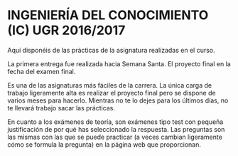 # INGENIERÍA DEL CONOCIMIENTO (IC) UGR 2016/2017
Aquí disponéis de las prácticas de la asignatura realizadas en el curso.

La primera entrega fue realizada hacia Semana Santa. El proyecto final en la fecha del examen final.

Es una de las asignaturas más fáciles de la carrera. La única carga de trabajo ligeramente alta es realizar el proyecto final pero se dispone de varios
meses para hacerlo. Mientras no te lo dejes para los últimos días, no te llevará trabajo sacar las prácticas.

En cuanto a los exámenes de teoría, son exámenes tipo test con pequeña justificación de por qué has seleccionado la respuesta. Las preguntas
son las mismas con las que se puede practicar (a veces cambian ligeramente cómo se formula la pregunta) en la página web que proporcionan.





